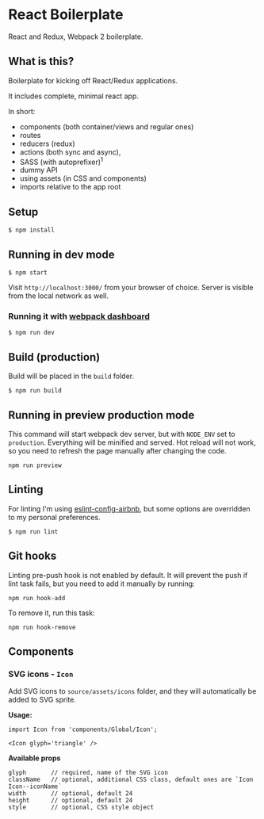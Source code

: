 # React Boilerplate

React and Redux, Webpack 2 boilerplate.

## What is this?

Boilerplate for kicking off React/Redux applications.

It includes complete, minimal react app.

In short:
- components (both container/views and regular ones)
- routes
- reducers (redux)
- actions (both sync and async),
- SASS (with autoprefixer)<sup>1</sup>
- dummy API
- using assets (in CSS and components)
- imports relative to the app root

## Setup

```
$ npm install
```

## Running in dev mode

```
$ npm start
```

Visit `http://localhost:3000/` from your browser of choice.
Server is visible from the local network as well.

### Running it with [webpack dashboard](https://github.com/FormidableLabs/webpack-dashboard)

```
$ npm run dev
```

## Build (production)

Build will be placed in the `build` folder.

```
$ npm run build
```

## Running in preview production mode

This command will start webpack dev server, but with `NODE_ENV` set to `production`.
Everything will be minified and served.
Hot reload will not work, so you need to refresh the page manually after changing the code.

```
npm run preview
```

## Linting

For linting I'm using [eslint-config-airbnb](https://www.npmjs.com/package/eslint-config-airbnb),
but some options are overridden to my personal preferences.

```
$ npm run lint
```

## Git hooks

Linting pre-push hook is not enabled by default.
It will prevent the push if lint task fails,
but you need to add it manually by running:

```
npm run hook-add
```

To remove it, run this task:

```
npm run hook-remove
```

## Components

### SVG icons - `Icon`

Add SVG icons to `source/assets/icons` folder, and they will automatically be added to SVG sprite.

**Usage:**

```
import Icon from 'components/Global/Icon';

<Icon glyph='triangle' />
```

**Available props**

```
glyph       // required, name of the SVG icon
className   // optional, additional CSS class, default ones are `Icon Icon--iconName`
width       // optional, default 24
height      // optional, default 24
style       // optional, CSS style object
```

